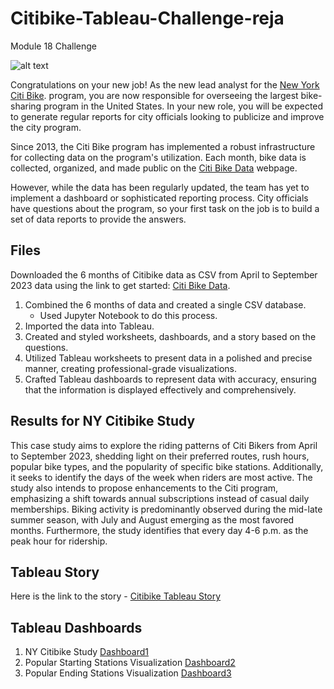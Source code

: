# Citibike-Tableau-Challenge-reja
Module 18 Challenge


 ![alt text](https://github.com/mdyousufreja/Citibike-Tableau-Challenge-reja/assets/135454460/1064fd8c-f906-42f0-80bf-895bdd2c6133)

Congratulations on your new job! As the new lead analyst for the [New York Citi Bike](https://en.wikipedia.org/wiki/Citi_Bike). program, you are now responsible for overseeing the largest bike-sharing program in the United States. In your new role, you will be expected to generate regular reports for city officials looking to publicize and improve the city program.

Since 2013, the Citi Bike program has implemented a robust infrastructure for collecting data on the program's utilization. Each month, bike data is collected, organized, and made public on the [Citi Bike Data](https://citibikenyc.com/system-data) webpage.

However, while the data has been regularly updated, the team has yet to implement a dashboard or sophisticated reporting process. City officials have questions about the program, so your first task on the job is to build a set of data reports to provide the answers.


## Files ##

Downloaded the 6 months of Citibike data as CSV from April to September 2023 data using the link to get started: [Citi Bike Data](https://citibikenyc.com/system-data). 

1. Combined the 6 months of data and created a single CSV database.
   - Used Jupyter Notebook to do this process. 
2. Imported the data into Tableau.
3. Created and styled worksheets, dashboards, and a story based on the questions.
4. Utilized Tableau worksheets to present data in a polished and precise manner, creating professional-grade visualizations.
5. Crafted Tableau dashboards to represent data with accuracy, ensuring that the information is displayed effectively and comprehensively.


## Results for NY Citibike Study ##

 This case study aims to explore the riding patterns of Citi Bikers from April to September 2023, shedding light on their preferred routes, rush hours, popular bike types, and the popularity of specific bike stations. Additionally, it seeks to identify the days of the week when riders are most active. The study also intends to propose enhancements to the Citi program, emphasizing a shift towards annual subscriptions instead of casual daily memberships. Biking activity is predominantly observed during the mid-late summer season, with July and August emerging as the most favored months. Furthermore, the study identifies that every day 4-6 p.m. as the peak hour for ridership.

## Tableau Story ##

Here is the link to the story - [Citibike Tableau Story](https://public.tableau.com/app/profile/md.yousuf.reja/viz/Citibike_reja/CitibikeStatistics2023)

## Tableau Dashboards ##

1. NY Citibike Study [Dashboard1](https://public.tableau.com/app/profile/md.yousuf.reja/viz/Citibike_reja_dashboard1/NYCitibukestudy)
2. Popular Starting Stations Visualization [Dashboard2](https://public.tableau.com/app/profile/md.yousuf.reja/viz/Citibike_reja_dashboard2/StartStations)
3. Popular Ending Stations Visualization [Dashboard3](https://public.tableau.com/app/profile/md.yousuf.reja/viz/Citibike_reja_dashboard3/EndStations)
